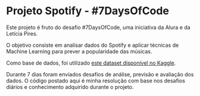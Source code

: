 # Projeto Spotify - #7DaysOfCode

Este projeto é fruto do desafio #7DaysOfCode, uma iniciativa da Alura e da Letícia Pires. 

O objetivo consiste em analisar dados do Spotify e aplicar técnicas de Machine Learning para prever a popularidade das músicas.

Como base de dados, foi utilizado [este dataset disponível no Kaggle](https://www.kaggle.com/datasets/maharshipandya/-spotify-tracks-dataset?resource=download).

Durante 7 dias foram enviados desafios de análise, previsão e avaliação dos dados. O código postado aqui é minha resolução com base nos desafios diários e conhecimento adquirido durante o projeto.
